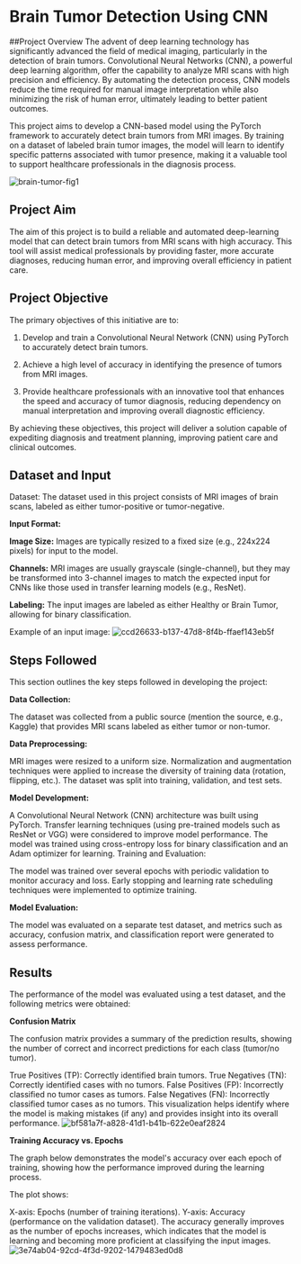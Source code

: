 # Brain Tumor Detection Using CNN
##Project Overview
The advent of deep learning technology has significantly advanced the field of medical imaging, particularly in the detection of brain tumors. Convolutional Neural Networks (CNN), a powerful deep learning algorithm, offer the capability to analyze MRI scans with high precision and efficiency. By automating the detection process, CNN models reduce the time required for manual image interpretation while also minimizing the risk of human error, ultimately leading to better patient outcomes.

This project aims to develop a CNN-based model using the PyTorch framework to accurately detect brain tumors from MRI images. By training on a dataset of labeled brain tumor images, the model will learn to identify specific patterns associated with tumor presence, making it a valuable tool to support healthcare professionals in the diagnosis process.


![brain-tumor-fig1](https://github.com/user-attachments/assets/f36b4bbe-0044-4dce-b04d-95391011d95e)

## Project Aim
The aim of this project is to build a reliable and automated deep-learning model that can detect brain tumors from MRI scans with high accuracy. This tool will assist medical professionals by providing faster, more accurate diagnoses, reducing human error, and improving overall efficiency in patient care.

## Project Objective
The primary objectives of this initiative are to:

1. Develop and train a Convolutional Neural Network (CNN) using PyTorch to accurately detect brain tumors.

2. Achieve a high level of accuracy in identifying the presence of tumors from MRI images.

3. Provide healthcare professionals with an innovative tool that enhances the speed and accuracy of tumor diagnosis, reducing dependency on manual interpretation and improving overall diagnostic efficiency.

By achieving these objectives, this project will deliver a solution capable of expediting diagnosis and treatment planning, improving patient care and clinical outcomes.

## Dataset and Input
Dataset:
The dataset used in this project consists of MRI images of brain scans, labeled as either tumor-positive or tumor-negative.

**Input Format:**

**Image Size:** Images are typically resized to a fixed size (e.g., 224x224 pixels) for input to the model.

**Channels:** MRI images are usually grayscale (single-channel), but they may be transformed into 3-channel images to match the expected input for CNNs like those used in transfer learning
models (e.g., ResNet).

**Labeling:** The input images are labeled as either Healthy  or Brain Tumor, allowing for binary classification.

Example of an input image: ![ccd26633-b137-47d8-8f4b-ffaef143eb5f](https://github.com/user-attachments/assets/98dee1bc-f27a-402e-b6e5-770e5998c1e4)

## Steps Followed

This section outlines the key steps followed in developing the project:

**Data Collection:**

The dataset was collected from a public source (mention the source, e.g., Kaggle) that provides MRI scans labeled as either tumor or non-tumor.

**Data Preprocessing:**

MRI images were resized to a uniform size.
Normalization and augmentation techniques were applied to increase the diversity of training data (rotation, flipping, etc.).
The dataset was split into training, validation, and test sets.

**Model Development:**

A Convolutional Neural Network (CNN) architecture was built using PyTorch.
Transfer learning techniques (using pre-trained models such as ResNet or VGG) were considered to improve model performance.
The model was trained using cross-entropy loss for binary classification and an Adam optimizer for learning.
Training and Evaluation:

The model was trained over several epochs with periodic validation to monitor accuracy and loss.
Early stopping and learning rate scheduling techniques were implemented to optimize training.

**Model Evaluation:**

The model was evaluated on a separate test dataset, and metrics such as accuracy, confusion matrix, and classification report were generated to assess performance.

## Results

The performance of the model was evaluated using a test dataset, and the following metrics were obtained:

**Confusion Matrix**


The confusion matrix provides a summary of the prediction results, showing the number of correct and incorrect predictions for each class (tumor/no tumor).


True Positives (TP): Correctly identified brain tumors.
True Negatives (TN): Correctly identified cases with no tumors.
False Positives (FP): Incorrectly classified no tumor cases as tumors.
False Negatives (FN): Incorrectly classified tumor cases as no tumors.
This visualization helps identify where the model is making mistakes (if any) and provides insight into its overall performance.
![bf581a7f-a828-41d1-b41b-622e0eaf2824](https://github.com/user-attachments/assets/eb4f6722-d4b3-43fd-b7a8-e7e6861635d5)


**Training Accuracy vs. Epochs**

The graph below demonstrates the model's accuracy over each epoch of training, showing how the performance improved during the learning process.


The plot shows:

X-axis: Epochs (number of training iterations).
Y-axis: Accuracy (performance on the validation dataset).
The accuracy generally improves as the number of epochs increases, which indicates that the model is learning and becoming more proficient at classifying the input images.
![3e74ab04-92cd-4f3d-9202-1479483ed0d8](https://github.com/user-attachments/assets/fcd6f363-2dee-4df6-a2ec-294c5f6b5fff)



